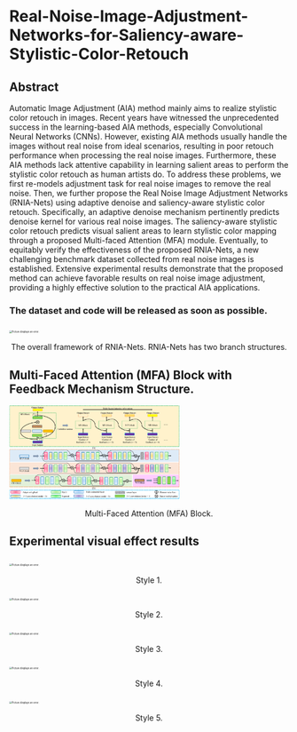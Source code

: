 # Real-Noise-Image-Adjustment-Networks-for-Saliency-aware-Stylistic-Color-Retouch
## Abstract

Automatic Image Adjustment (AIA) method mainly aims to realize stylistic color retouch in images. Recent years have witnessed the unprecedented success in the learning-based AIA methods, especially Convolutional Neural Networks (CNNs). However, existing AIA methods usually handle the images without real noise from ideal scenarios, resulting in poor retouch performance when processing the real noise images. Furthermore, these AIA methods lack attentive capability in learning salient areas to perform the stylistic color retouch as human artists do. To address these problems, we first re-models adjustment task for real noise images to remove the real noise. Then, we further propose the Real Noise Image Adjustment Networks (RNIA-Nets) using adaptive denoise and saliency-aware stylistic color retouch. Specifically, an adaptive denoise mechanism pertinently predicts denoise kernel for various real noise images. The saliency-aware stylistic color retouch predicts visual salient areas to learn stylistic color mapping through a proposed Multi-faced Attention (MFA) module. Eventually, to equitably verify the effectiveness of the proposed RNIA-Nets, a new challenging benchmark dataset collected from real noise images is established. Extensive experimental results demonstrate that the proposed method can achieve favorable results on real noise image adjustment, providing a highly effective solution to the practical AIA applications.

### The dataset and code will be released as soon as possible.

<img src="https://github.com/JiangBoCS/Real-Noise-Image-Adjustment-Networks-for-Saliency-aware-Stylistic-Color-Retouch/blob/main/framework.png"
     alt="Picture displays an error."
     style="zoom:30%"/>
<center><p>The overall framework of RNIA-Nets. RNIA-Nets has two branch structures.</p></center>

## Multi-Faced Attention (MFA) Block with Feedback Mechanism Structure.
<img src="https://github.com/JiangBoCS/RNIA-Nets/blob/main/Multi-Faced%20Attention%20(MFA)%20Block%20with%20Feedback%20Mechanism%20Structure.png"
     alt="Picture displays an error."
     style="zoom:30%"/>
<center><p>Multi-Faced Attention (MFA) Block.</p></center>

## Experimental visual effect results
<img src="https://github.com/JiangBoCS/RNIA-Nets/blob/main/Noisy%20image_10_3-RNIA-Nets%20(Ours)_10_3.png"
     alt="Picture displays an error."
     style="zoom:30%"/>
<center><p>Style 1.</p></center>

 <img src="https://github.com/JiangBoCS/RNIA-Nets/blob/main/Noisy%20image_11_2-RNIA-Nets%20(Ours)_11_2.png"
     alt="Picture displays an error."
     style="zoom:30%"/>
 <center><p>Style 2.</p></center>

<img src="https://github.com/JiangBoCS/RNIA-Nets/blob/main/Noisy%20image_3_2-RNIA-Nets%20(Ours)_3_2.png"
     alt="Picture displays an error."
     style="zoom:30%"/>
 <center><p>Style 3.</p></center>
 
 <img src="https://github.com/JiangBoCS/RNIA-Nets/blob/main/Noisy%20image_2_8-RNIA-Nets%20(Ours)_2_8.png"
     alt="Picture displays an error."
     style="zoom:30%"/>
 <center><p>Style 4.</p></center>
 
  <img src="https://github.com/JiangBoCS/RNIA-Nets/blob/main/Noisy%20image_18_7-RNIA-Nets%20(Ours)_18_7.png"
     alt="Picture displays an error."
     style="zoom:30%"/>
 <center><p>Style 5.</p></center>
 

 
 
 

